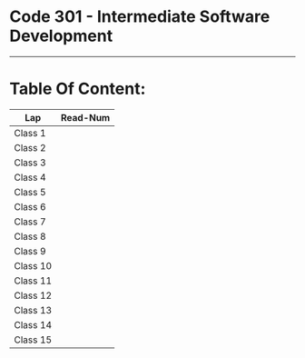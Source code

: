 # Code 301 - Intermediate Software Development
------------------------

# Table Of Content:
|       Lap         | Read-Num                                                                              |  
|  --------------   | -----------------------------------------------------------------------------------   | 
|    Class 1        | []()| 
|    Class 2        | []()| 
|    Class 3        | []()| 
|    Class 4        | []()| 
|    Class 5        | []()| 
|    Class 6        | []()| 
|    Class 7        | []()| 
|    Class 8        | []()| 
|    Class 9        | []()|
|    Class 10       | []()| 
|    Class 11       | []()| 
|    Class 12       | []()| 
|    Class 13       | []()| 
|    Class 14       | []()| 
|    Class 15       | []()| 
